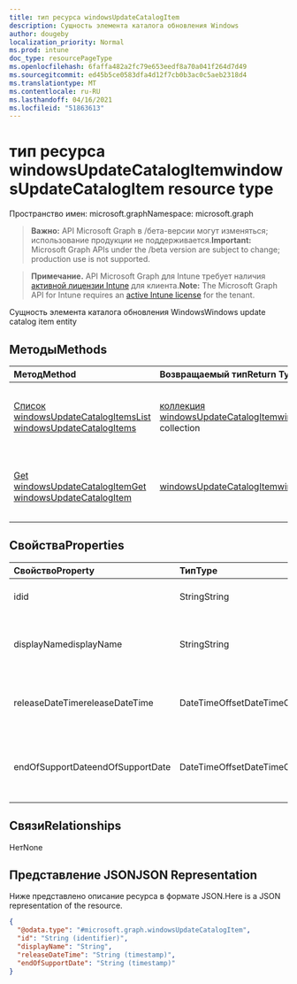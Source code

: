 ```yaml
---
title: тип ресурса windowsUpdateCatalogItem
description: Сущность элемента каталога обновления Windows
author: dougeby
localization_priority: Normal
ms.prod: intune
doc_type: resourcePageType
ms.openlocfilehash: 6faffa482a2fc79e653eedf8a70a041f264d7d49
ms.sourcegitcommit: ed45b5ce0583dfa4d12f7cb0b3ac0c5aeb2318d4
ms.translationtype: MT
ms.contentlocale: ru-RU
ms.lasthandoff: 04/16/2021
ms.locfileid: "51863613"
---
```

# <a name="windowsupdatecatalogitem-resource-type"></a><span data-ttu-id="f7021-103">тип ресурса windowsUpdateCatalogItem</span><span class="sxs-lookup"><span data-stu-id="f7021-103">windowsUpdateCatalogItem resource type</span></span>

<span data-ttu-id="f7021-104">Пространство имен: microsoft.graph</span><span class="sxs-lookup"><span data-stu-id="f7021-104">Namespace: microsoft.graph</span></span>

> <span data-ttu-id="f7021-105">**Важно:** API Microsoft Graph в /бета-версии могут изменяться; использование продукции не поддерживается.</span><span class="sxs-lookup"><span data-stu-id="f7021-105">**Important:** Microsoft Graph APIs under the /beta version are subject to change; production use is not supported.</span></span>

> <span data-ttu-id="f7021-106">**Примечание.** API Microsoft Graph для Intune требует наличия [активной лицензии Intune](https://go.microsoft.com/fwlink/?linkid=839381) для клиента.</span><span class="sxs-lookup"><span data-stu-id="f7021-106">**Note:** The Microsoft Graph API for Intune requires an [active Intune license](https://go.microsoft.com/fwlink/?linkid=839381) for the tenant.</span></span>

<span data-ttu-id="f7021-107">Сущность элемента каталога обновления Windows</span><span class="sxs-lookup"><span data-stu-id="f7021-107">Windows update catalog item entity</span></span>

## <a name="methods"></a><span data-ttu-id="f7021-108">Методы</span><span class="sxs-lookup"><span data-stu-id="f7021-108">Methods</span></span>
|<span data-ttu-id="f7021-109">Метод</span><span class="sxs-lookup"><span data-stu-id="f7021-109">Method</span></span>|<span data-ttu-id="f7021-110">Возвращаемый тип</span><span class="sxs-lookup"><span data-stu-id="f7021-110">Return Type</span></span>|<span data-ttu-id="f7021-111">Описание</span><span class="sxs-lookup"><span data-stu-id="f7021-111">Description</span></span>|
|:---|:---|:---|
|[<span data-ttu-id="f7021-112">Список windowsUpdateCatalogItems</span><span class="sxs-lookup"><span data-stu-id="f7021-112">List windowsUpdateCatalogItems</span></span>](../api/intune-softwareupdate-windowsupdatecatalogitem-list.md)|<span data-ttu-id="f7021-113">[коллекция windowsUpdateCatalogItem](../resources/intune-softwareupdate-windowsupdatecatalogitem.md)</span><span class="sxs-lookup"><span data-stu-id="f7021-113">[windowsUpdateCatalogItem](../resources/intune-softwareupdate-windowsupdatecatalogitem.md) collection</span></span>|<span data-ttu-id="f7021-114">Список свойств и связей [объектов WindowsUpdateCatalogItem.](../resources/intune-softwareupdate-windowsupdatecatalogitem.md)</span><span class="sxs-lookup"><span data-stu-id="f7021-114">List properties and relationships of the [windowsUpdateCatalogItem](../resources/intune-softwareupdate-windowsupdatecatalogitem.md) objects.</span></span>|
|[<span data-ttu-id="f7021-115">Get windowsUpdateCatalogItem</span><span class="sxs-lookup"><span data-stu-id="f7021-115">Get windowsUpdateCatalogItem</span></span>](../api/intune-softwareupdate-windowsupdatecatalogitem-get.md)|[<span data-ttu-id="f7021-116">windowsUpdateCatalogItem</span><span class="sxs-lookup"><span data-stu-id="f7021-116">windowsUpdateCatalogItem</span></span>](../resources/intune-softwareupdate-windowsupdatecatalogitem.md)|<span data-ttu-id="f7021-117">Чтение свойств и связей [объекта WindowsUpdateCatalogItem.](../resources/intune-softwareupdate-windowsupdatecatalogitem.md)</span><span class="sxs-lookup"><span data-stu-id="f7021-117">Read properties and relationships of the [windowsUpdateCatalogItem](../resources/intune-softwareupdate-windowsupdatecatalogitem.md) object.</span></span>|

## <a name="properties"></a><span data-ttu-id="f7021-118">Свойства</span><span class="sxs-lookup"><span data-stu-id="f7021-118">Properties</span></span>
|<span data-ttu-id="f7021-119">Свойство</span><span class="sxs-lookup"><span data-stu-id="f7021-119">Property</span></span>|<span data-ttu-id="f7021-120">Тип</span><span class="sxs-lookup"><span data-stu-id="f7021-120">Type</span></span>|<span data-ttu-id="f7021-121">Описание</span><span class="sxs-lookup"><span data-stu-id="f7021-121">Description</span></span>|
|:---|:---|:---|
|<span data-ttu-id="f7021-122">id</span><span class="sxs-lookup"><span data-stu-id="f7021-122">id</span></span>|<span data-ttu-id="f7021-123">String</span><span class="sxs-lookup"><span data-stu-id="f7021-123">String</span></span>|<span data-ttu-id="f7021-124">ID элемента каталога.</span><span class="sxs-lookup"><span data-stu-id="f7021-124">The catalog item id.</span></span>|
|<span data-ttu-id="f7021-125">displayName</span><span class="sxs-lookup"><span data-stu-id="f7021-125">displayName</span></span>|<span data-ttu-id="f7021-126">String</span><span class="sxs-lookup"><span data-stu-id="f7021-126">String</span></span>|<span data-ttu-id="f7021-127">Имя отображения элемента каталога.</span><span class="sxs-lookup"><span data-stu-id="f7021-127">The display name for the catalog item.</span></span>|
|<span data-ttu-id="f7021-128">releaseDateTime</span><span class="sxs-lookup"><span data-stu-id="f7021-128">releaseDateTime</span></span>|<span data-ttu-id="f7021-129">DateTimeOffset</span><span class="sxs-lookup"><span data-stu-id="f7021-129">DateTimeOffset</span></span>|<span data-ttu-id="f7021-130">Дата выпуска элемента каталога</span><span class="sxs-lookup"><span data-stu-id="f7021-130">The date the catalog item was released</span></span>|
|<span data-ttu-id="f7021-131">endOfSupportDate</span><span class="sxs-lookup"><span data-stu-id="f7021-131">endOfSupportDate</span></span>|<span data-ttu-id="f7021-132">DateTimeOffset</span><span class="sxs-lookup"><span data-stu-id="f7021-132">DateTimeOffset</span></span>|<span data-ttu-id="f7021-133">Последняя поддерживаемая дата элемента каталога</span><span class="sxs-lookup"><span data-stu-id="f7021-133">The last supported date for a catalog item</span></span>|

## <a name="relationships"></a><span data-ttu-id="f7021-134">Связи</span><span class="sxs-lookup"><span data-stu-id="f7021-134">Relationships</span></span>
<span data-ttu-id="f7021-135">Нет</span><span class="sxs-lookup"><span data-stu-id="f7021-135">None</span></span>

## <a name="json-representation"></a><span data-ttu-id="f7021-136">Представление JSON</span><span class="sxs-lookup"><span data-stu-id="f7021-136">JSON Representation</span></span>
<span data-ttu-id="f7021-137">Ниже представлено описание ресурса в формате JSON.</span><span class="sxs-lookup"><span data-stu-id="f7021-137">Here is a JSON representation of the resource.</span></span>
<!-- {
  "blockType": "resource",
  "keyProperty": "id",
  "@odata.type": "microsoft.graph.windowsUpdateCatalogItem"
}
-->
``` json
{
  "@odata.type": "#microsoft.graph.windowsUpdateCatalogItem",
  "id": "String (identifier)",
  "displayName": "String",
  "releaseDateTime": "String (timestamp)",
  "endOfSupportDate": "String (timestamp)"
}
```




